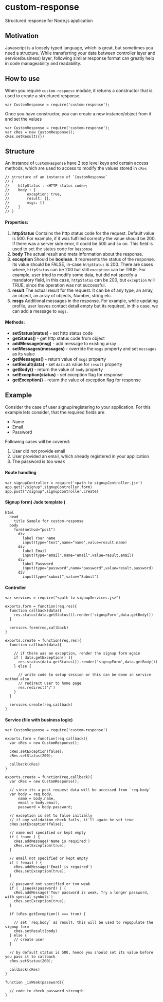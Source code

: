 # custom-response
Structured response for Node.js application

## Motivation
Javascript is a loosely typed language, which is great, but sometimes you need a structure. 
While transferring your data between controller layer and service(business) layer, 
following similar response format can greatly help in code manageability and readability.

## How to use
When you require `custom-response` module, it returns a constructor that is used to create
 a structured response.
 
```
var CustomResponse = require('custom-response');
```

Once you have constructor, you can create a new instance/object from it and set the values

```
var CustomResponse = require('custom-response');  
var cRes = new CustomResponse();  
cRes.setResult({})  
```

## Structure
An instance of `CustomResponse` have 2 top level keys and certain access methods, which are used to access to modify
 the values stored in `cRes`
 
```
// structure of an instance of `CustomResponse`
// {
//    httpStatus : <HTTP status code>;
//    body : {
//        exception: true,
//        result: {},
//        msgs: []
//    }
// }
```
#### Properties:  

1. **httpStatus** Contains the http status code for the request. Default value is 500. 
  For example, if it was fulfilled correctly the value should be 200. 
  If there was a server side error, it could be 500 and so on. This field is used to set
  the status code for `Response`
2. **body** The actual result and meta information about the response.
  1. **exception** Should be **boolean**. It represents the status
    of the response. Its value should be FALSE, in-case `httpStatus` is 200. 
    There are cases where, `httpStatus` can be 200 but still `exception` can be TRUE. 
    For example, user tried to modify some data, but did not specify a mandatory field,
    in this case, `httpStatus` can be 200, but `exception` will TRUE, since the operation
    was not successful.
  2. **result** The actual result for the request. It can be of any type,
    an array, an object, an array of objects, Number, string etc.
  3. **msgs** Additional messages in the response. For example, while updating profile, user leaves contact detail 
    empty but its required, in this case, we can add a message to `msgs`. 
    
#### Methods:
    
* **setStatus(status)** - set http status code
* **getStatus()** - get http status code from object      
* **addMessage(msg)** - add message to existing array     
* **setMessages(messages)** - override the `msgs` property and set `messages` as its value       
* **getMessages()** - return value of `msgs` property      
* **setResult(data)** - set `data` as value for `result` property      
* **getBody()** - return the value of `body` property
* **setException(status)** - set exception flag for response      
* **getException()** - return the value of exception flag for response 
     
## Example

Consider the case of user signup/registering to your application. For this 
example lets consider, that the required fields are:  
* Name
* Email
* Password     

Following cases will be covered:
1. User did not provide email 
2. User provided an email, which already registered in your application
3. The password is too weak
 
#### Route handling

```
var signupController = require('<path to signupController.js>')
app.get("/signup",signupController.form)
app.post("/signup",signupController.create)
``` 

#### Signup form( Jade template )
```
html
  head
    title Sample for custom-response
  body
    form(method="post")
      div
        label Your name
        input(type="text",name="name",value=result.name)
      div
        label Email
        input(type="email",name="email",value=result.email)
      div
        label Password
        input(type="password",name="password",value=result.password) 
      div
        input(type="submit",value="Submit")         
```

#### Controller

```
var services = require("<path to signupServices.js>")

exports.form = function(req,res){
  function callback(data){
    res.status(data.getStatus()).render('signupForm',data.getBody())
  }
  
  services.form(req,callback)
}

exports.create = function(req,res){
  function callback(data){
    
    // if there was an exception, render the signup form again  
    if ( data.getException() ){
      res.status(data.getStatus()).render('signupForm',data.getBody())    
    } else {
      
      // write code to setup session or this can be done in service method also
      // redirect user to home page
      res.redirect('/')
    }
  }
  
  services.create(req,callback)
}
```

#### Service (file with business logic)

```
var CustomResponse = require('custom-response')

exports.form = function(req,callback){
  var cRes = new CustomResponse();
  
  cRes.setException(false);
  cRes.setStatus(200);
  
  callback(cRes)
}

exports.create = function(req,callback){
  var cRes = new CustomResponse();
  
  // since its a post request data will be accessed from `req.body`
  var body = req.body,
      name = body.name,
      email = body.email,
      password = body.password;
  
  // exception is set to false initially
  // if any validation check fails, it'll again be set true
  cRes.setException(false);

  // name not specified or kept empty 
  if ( !name ) {
    cRes.addMessage('Name is required')
    cRes.setException(true);
  }

  // email not specified or kept empty 
  if ( !email ) {
    cRes.addMessage('Email is required')
    cRes.setException(true);
  }
  
  // password not specified or too weak
  if ( _isWeak(password) ) {
    cRes.addMessage('Your password is weak. Try a longer password, with special symbols')
    cRes.setException(true);
  }
  
  if (cRes.getException() === true) {
  
    // set `req.body` as result, this will be used to repopulate the signup form
    cRes.setResult(body)    
  } else {
    // create user
  } 
  
  // by default status is 500, hence you should set its value before you pass it to callback
  cRes.setStatus(200);
  
  callback(cRes)
}

function _isWeak(password){
  
  // code to check password strength
}
```